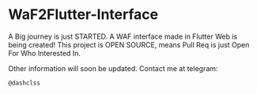 # WaF2Flutter-Interface


A Big journey is just STARTED.
A WAF interface made in Flutter Web is being created!
This project is OPEN SOURCE, means Pull Req is just Open For Who Interested In.

Other information will soon be updated.
Contact me at telegram:
```
@dashclss
```
